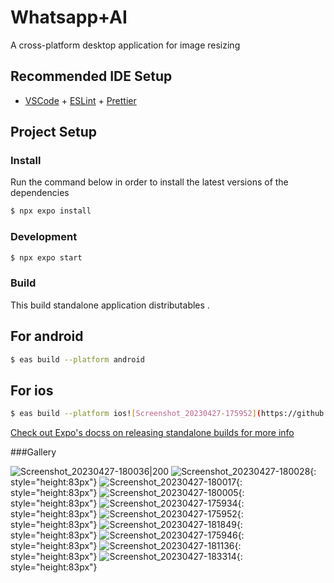 # Whatsapp+AI
A cross-platform desktop application for image resizing

## Recommended IDE Setup

- [VSCode](https://code.visualstudio.com/) + [ESLint](https://marketplace.visualstudio.com/items?itemName=dbaeumer.vscode-eslint) + [Prettier](https://marketplace.visualstudio.com/items?itemName=esbenp.prettier-vscode)

## Project Setup

### Install
Run the command below in order to install the latest versions of the dependencies

```bash
$ npx expo install
```

### Development

```bash
$ npx expo start
```


### Build
This build standalone application distributables . 
## For android
```bash
$ eas build --platform android
```
## For ios
```bash
$ eas build --platform ios![Screenshot_20230427-175952](https://github.com/user-attachments/assets/d7bd87d4-51e2-4db9-91ed-0de163e85733)
```
[Check out Expo's docss on releasing standalone builds for more info](https://docs.expo.dev/build/setup/#build-for-android-emulatordevice-or-ios-simulator)

###Gallery

![Screenshot_20230427-180036|200](https://github.com/user-attachments/assets/846771e4-308d-417b-882f-ed19c56d70f7)
![Screenshot_20230427-180028](https://github.com/user-attachments/assets/08815bd9-c630-41cc-81fe-846c95e28161){: style="height:83px"}
![Screenshot_20230427-180017](https://github.com/user-attachments/assets/d6d2e000-7ae6-4181-b1bb-88d99fc4929e){: style="height:83px"}
![Screenshot_20230427-180005](https://github.com/user-attachments/assets/f0603160-a98c-471f-8af2-d3a346b84cb0){: style="height:83px"}
![Screenshot_20230427-175934](https://github.com/user-attachments/assets/a97c2f6f-e9b8-4b12-8752-62e0c4fa58bd){: style="height:83px"}
![Screenshot_20230427-175952](https://github.com/user-attachments/assets/d2da6908-c747-4a2a-ae64-6f9bb04d63ce){: style="height:83px"}
![Screenshot_20230427-181849](https://github.com/user-attachments/assets/baf1c9a3-256b-4cd9-8db5-a0e46eebc977){: style="height:83px"}
![Screenshot_20230427-175946](https://github.com/user-attachments/assets/3468dcf7-8ce0-4d42-aa92-1ed151c1ae23){: style="height:83px"}
![Screenshot_20230427-181136](https://github.com/user-attachments/assets/aabc14bd-6448-48e9-8ef4-144061132b81){: style="height:83px"}
![Screenshot_20230427-183314](https://github.com/user-attachments/assets/3bbe80a8-70b3-4817-bfba-ec3cf3ec86bf){: style="height:83px"}
